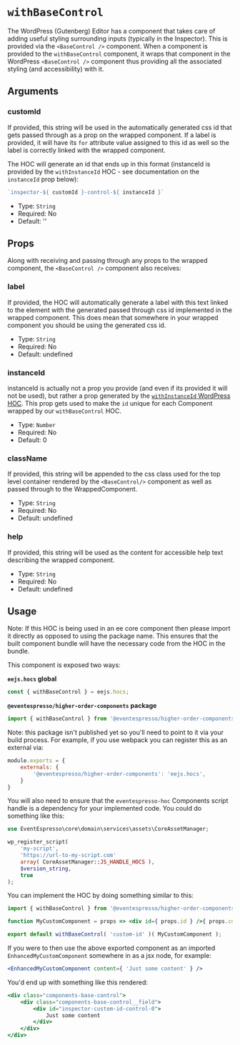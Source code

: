 # `withBaseControl`

The WordPress (Gutenberg) Editor has a component that takes care of adding useful styling surrounding inputs (typically in the Inspector). This is provided via the `<BaseControl />` component.  When a component is provided to the `withBaseControl` component, it wraps that component in the WordPress `<BaseControl />` component thus providing all the associated styling (and accessibility) with it.

## Arguments

### customId

If provided, this string will be used in the automatically generated css id that gets passed through as a prop on the wrapped component.  If a label is provided, it will have its `for` attribute value assigned to this id as well so the label is correctly linked with the wrapped component.

The HOC will generate an id that ends up in this format (instanceId is provided by the `withInstanceId` HOC - see documentation on the `instanceId` prop below):

```js
`inspector-${ customId }-control-${ instanceId }`
```

- Type: `String`
- Required: No
- Default: ''

## Props

Along with receiving and passing through any props to the wrapped component, the `<BaseControl />` component also receives:

### label

If provided, the HOC will automatically generate a label with this text linked to the element with the generated passed through css id implemented in the wrapped component.  This does mean that somewhere in your wrapped component you should be using the generated css id.

- Type: `String`
- Required: No
- Default: undefined

### instanceId

instanceId is actually not a prop you provide (and even if its provided it will not be used), but rather a prop generated by the [`withInstanceId` WordPress HOC](https://github.com/WordPress/gutenberg/tree/master/components/higher-order/with-instance-id). This prop gets used to make the `id` unique for each Component wrapped by our `withBaseControl` HOC.

- Type: `Number`
- Required: No
- Default: 0

### className

If provided, this string will be appended to the css class used for the top level container rendered by the `<BaseControl/>` component as well as passed through to the WrappedComponent.

- Type: `String`
- Required: No
- Default: undefined

### help

If provided, this string will be used as the content for accessible help text describing the wrapped component.

- Type: `String`
- Required: No
- Default: undefined

## Usage

Note: If this HOC is being used in an ee core component then please import it directly as opposed to using the package name.  This ensures that the built component bundle will have the necessary code from the HOC in the bundle.

This component is exposed two ways:

**`eejs.hocs` global**

```js
const { withBaseControl } = eejs.hocs;
```

**`@eventespresso/higher-order-components` package**

```js
import { withBaseControl } from '@eventespresso/higher-order-components';
```

Note: this package isn't published yet so you'll need to point to it via your build process. For example, if you use webpack you can register this as an external via:

```js
module.exports = {
    externals: {
        '@eventespresso/higher-order-components': 'eejs.hocs',
    }
}
```

You will also need to ensure that the `eventespresso-hoc` Components script handle is a dependency for your implemented code. You could do something like this:

```php
use EventEspresso\core\domain\services\assets\CoreAssetManager;

wp_register_script(
    'my-script',
    'https://url-to-my-script.com'
    array( CoreAssetManager::JS_HANDLE_HOCS ),
    $version_string,
    true
);
```

You can implement the HOC by doing something similar to this:

```jsx
import { withBaseControl } from '@eventespresso/higher-order-components';

function MyCustomComponent = props => <div id={ props.id } />{ props.content }</div>;

export default withBaseControl( 'custom-id' )( MyCustomComponent );
```

If you were to then use the above exported component as an imported `EnhancedMyCustomComponent` somewhere in as a jsx node, for example:

```jsx
<EnhancedMyCustomComponent content={ 'Just some content' } />
```

You'd end up with something like this rendered:

```jsx
<div class="components-base-control">
    <div class="components-base-control__field">
        <div id="inspector-custom-id-control-0">
            Just some content
        </div>
    </div>
</div>
```
